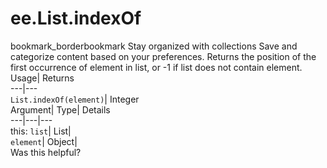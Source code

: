  
#  ee.List.indexOf
bookmark_borderbookmark Stay organized with collections  Save and categorize content based on your preferences.
Returns the position of the first occurrence of element in list, or -1 if list does not contain element. 
Usage| Returns  
---|---  
`List.indexOf(element)`| Integer  
Argument| Type| Details  
---|---|---  
this: `list`| List|   
`element`| Object|   
Was this helpful?
